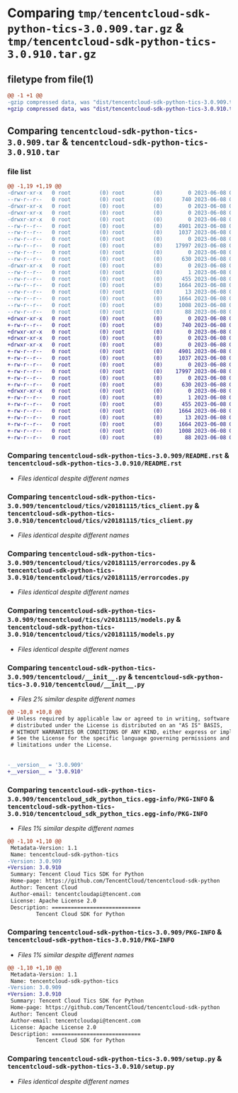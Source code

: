 # Comparing `tmp/tencentcloud-sdk-python-tics-3.0.909.tar.gz` & `tmp/tencentcloud-sdk-python-tics-3.0.910.tar.gz`

## filetype from file(1)

```diff
@@ -1 +1 @@
-gzip compressed data, was "dist/tencentcloud-sdk-python-tics-3.0.909.tar", last modified: Thu Jun  8 00:35:18 2023, max compression
+gzip compressed data, was "dist/tencentcloud-sdk-python-tics-3.0.910.tar", last modified: Thu Jun  8 09:22:43 2023, max compression
```

## Comparing `tencentcloud-sdk-python-tics-3.0.909.tar` & `tencentcloud-sdk-python-tics-3.0.910.tar`

### file list

```diff
@@ -1,19 +1,19 @@
-drwxr-xr-x   0 root         (0) root         (0)        0 2023-06-08 00:35:18.000000 tencentcloud-sdk-python-tics-3.0.909/
--rw-r--r--   0 root         (0) root         (0)      740 2023-06-08 00:35:18.000000 tencentcloud-sdk-python-tics-3.0.909/README.rst
-drwxr-xr-x   0 root         (0) root         (0)        0 2023-06-08 00:35:18.000000 tencentcloud-sdk-python-tics-3.0.909/tencentcloud/
-drwxr-xr-x   0 root         (0) root         (0)        0 2023-06-08 00:35:18.000000 tencentcloud-sdk-python-tics-3.0.909/tencentcloud/tics/
-drwxr-xr-x   0 root         (0) root         (0)        0 2023-06-08 00:35:18.000000 tencentcloud-sdk-python-tics-3.0.909/tencentcloud/tics/v20181115/
--rw-r--r--   0 root         (0) root         (0)     4901 2023-06-08 00:35:18.000000 tencentcloud-sdk-python-tics-3.0.909/tencentcloud/tics/v20181115/tics_client.py
--rw-r--r--   0 root         (0) root         (0)     1037 2023-06-08 00:35:18.000000 tencentcloud-sdk-python-tics-3.0.909/tencentcloud/tics/v20181115/errorcodes.py
--rw-r--r--   0 root         (0) root         (0)        0 2023-06-08 00:35:18.000000 tencentcloud-sdk-python-tics-3.0.909/tencentcloud/tics/v20181115/__init__.py
--rw-r--r--   0 root         (0) root         (0)    17997 2023-06-08 00:35:18.000000 tencentcloud-sdk-python-tics-3.0.909/tencentcloud/tics/v20181115/models.py
--rw-r--r--   0 root         (0) root         (0)        0 2023-06-08 00:35:18.000000 tencentcloud-sdk-python-tics-3.0.909/tencentcloud/tics/__init__.py
--rw-r--r--   0 root         (0) root         (0)      630 2023-06-08 00:35:18.000000 tencentcloud-sdk-python-tics-3.0.909/tencentcloud/__init__.py
-drwxr-xr-x   0 root         (0) root         (0)        0 2023-06-08 00:35:18.000000 tencentcloud-sdk-python-tics-3.0.909/tencentcloud_sdk_python_tics.egg-info/
--rw-r--r--   0 root         (0) root         (0)        1 2023-06-08 00:35:18.000000 tencentcloud-sdk-python-tics-3.0.909/tencentcloud_sdk_python_tics.egg-info/dependency_links.txt
--rw-r--r--   0 root         (0) root         (0)      455 2023-06-08 00:35:18.000000 tencentcloud-sdk-python-tics-3.0.909/tencentcloud_sdk_python_tics.egg-info/SOURCES.txt
--rw-r--r--   0 root         (0) root         (0)     1664 2023-06-08 00:35:18.000000 tencentcloud-sdk-python-tics-3.0.909/tencentcloud_sdk_python_tics.egg-info/PKG-INFO
--rw-r--r--   0 root         (0) root         (0)       13 2023-06-08 00:35:18.000000 tencentcloud-sdk-python-tics-3.0.909/tencentcloud_sdk_python_tics.egg-info/top_level.txt
--rw-r--r--   0 root         (0) root         (0)     1664 2023-06-08 00:35:18.000000 tencentcloud-sdk-python-tics-3.0.909/PKG-INFO
--rw-r--r--   0 root         (0) root         (0)     1008 2023-06-08 00:35:18.000000 tencentcloud-sdk-python-tics-3.0.909/setup.py
--rw-r--r--   0 root         (0) root         (0)       88 2023-06-08 00:35:18.000000 tencentcloud-sdk-python-tics-3.0.909/setup.cfg
+drwxr-xr-x   0 root         (0) root         (0)        0 2023-06-08 09:22:43.000000 tencentcloud-sdk-python-tics-3.0.910/
+-rw-r--r--   0 root         (0) root         (0)      740 2023-06-08 09:22:42.000000 tencentcloud-sdk-python-tics-3.0.910/README.rst
+drwxr-xr-x   0 root         (0) root         (0)        0 2023-06-08 09:22:43.000000 tencentcloud-sdk-python-tics-3.0.910/tencentcloud/
+drwxr-xr-x   0 root         (0) root         (0)        0 2023-06-08 09:22:43.000000 tencentcloud-sdk-python-tics-3.0.910/tencentcloud/tics/
+drwxr-xr-x   0 root         (0) root         (0)        0 2023-06-08 09:22:43.000000 tencentcloud-sdk-python-tics-3.0.910/tencentcloud/tics/v20181115/
+-rw-r--r--   0 root         (0) root         (0)     4901 2023-06-08 09:22:42.000000 tencentcloud-sdk-python-tics-3.0.910/tencentcloud/tics/v20181115/tics_client.py
+-rw-r--r--   0 root         (0) root         (0)     1037 2023-06-08 09:22:42.000000 tencentcloud-sdk-python-tics-3.0.910/tencentcloud/tics/v20181115/errorcodes.py
+-rw-r--r--   0 root         (0) root         (0)        0 2023-06-08 09:22:42.000000 tencentcloud-sdk-python-tics-3.0.910/tencentcloud/tics/v20181115/__init__.py
+-rw-r--r--   0 root         (0) root         (0)    17997 2023-06-08 09:22:42.000000 tencentcloud-sdk-python-tics-3.0.910/tencentcloud/tics/v20181115/models.py
+-rw-r--r--   0 root         (0) root         (0)        0 2023-06-08 09:22:42.000000 tencentcloud-sdk-python-tics-3.0.910/tencentcloud/tics/__init__.py
+-rw-r--r--   0 root         (0) root         (0)      630 2023-06-08 09:22:42.000000 tencentcloud-sdk-python-tics-3.0.910/tencentcloud/__init__.py
+drwxr-xr-x   0 root         (0) root         (0)        0 2023-06-08 09:22:43.000000 tencentcloud-sdk-python-tics-3.0.910/tencentcloud_sdk_python_tics.egg-info/
+-rw-r--r--   0 root         (0) root         (0)        1 2023-06-08 09:22:43.000000 tencentcloud-sdk-python-tics-3.0.910/tencentcloud_sdk_python_tics.egg-info/dependency_links.txt
+-rw-r--r--   0 root         (0) root         (0)      455 2023-06-08 09:22:43.000000 tencentcloud-sdk-python-tics-3.0.910/tencentcloud_sdk_python_tics.egg-info/SOURCES.txt
+-rw-r--r--   0 root         (0) root         (0)     1664 2023-06-08 09:22:43.000000 tencentcloud-sdk-python-tics-3.0.910/tencentcloud_sdk_python_tics.egg-info/PKG-INFO
+-rw-r--r--   0 root         (0) root         (0)       13 2023-06-08 09:22:43.000000 tencentcloud-sdk-python-tics-3.0.910/tencentcloud_sdk_python_tics.egg-info/top_level.txt
+-rw-r--r--   0 root         (0) root         (0)     1664 2023-06-08 09:22:43.000000 tencentcloud-sdk-python-tics-3.0.910/PKG-INFO
+-rw-r--r--   0 root         (0) root         (0)     1008 2023-06-08 09:22:42.000000 tencentcloud-sdk-python-tics-3.0.910/setup.py
+-rw-r--r--   0 root         (0) root         (0)       88 2023-06-08 09:22:43.000000 tencentcloud-sdk-python-tics-3.0.910/setup.cfg
```

### Comparing `tencentcloud-sdk-python-tics-3.0.909/README.rst` & `tencentcloud-sdk-python-tics-3.0.910/README.rst`

 * *Files identical despite different names*

### Comparing `tencentcloud-sdk-python-tics-3.0.909/tencentcloud/tics/v20181115/tics_client.py` & `tencentcloud-sdk-python-tics-3.0.910/tencentcloud/tics/v20181115/tics_client.py`

 * *Files identical despite different names*

### Comparing `tencentcloud-sdk-python-tics-3.0.909/tencentcloud/tics/v20181115/errorcodes.py` & `tencentcloud-sdk-python-tics-3.0.910/tencentcloud/tics/v20181115/errorcodes.py`

 * *Files identical despite different names*

### Comparing `tencentcloud-sdk-python-tics-3.0.909/tencentcloud/tics/v20181115/models.py` & `tencentcloud-sdk-python-tics-3.0.910/tencentcloud/tics/v20181115/models.py`

 * *Files identical despite different names*

### Comparing `tencentcloud-sdk-python-tics-3.0.909/tencentcloud/__init__.py` & `tencentcloud-sdk-python-tics-3.0.910/tencentcloud/__init__.py`

 * *Files 2% similar despite different names*

```diff
@@ -10,8 +10,8 @@
 # Unless required by applicable law or agreed to in writing, software
 # distributed under the License is distributed on an "AS IS" BASIS,
 # WITHOUT WARRANTIES OR CONDITIONS OF ANY KIND, either express or implied.
 # See the License for the specific language governing permissions and
 # limitations under the License.
 
 
-__version__ = '3.0.909'
+__version__ = '3.0.910'
```

### Comparing `tencentcloud-sdk-python-tics-3.0.909/tencentcloud_sdk_python_tics.egg-info/PKG-INFO` & `tencentcloud-sdk-python-tics-3.0.910/tencentcloud_sdk_python_tics.egg-info/PKG-INFO`

 * *Files 1% similar despite different names*

```diff
@@ -1,10 +1,10 @@
 Metadata-Version: 1.1
 Name: tencentcloud-sdk-python-tics
-Version: 3.0.909
+Version: 3.0.910
 Summary: Tencent Cloud Tics SDK for Python
 Home-page: https://github.com/TencentCloud/tencentcloud-sdk-python
 Author: Tencent Cloud
 Author-email: tencentcloudapi@tencent.com
 License: Apache License 2.0
 Description: ============================
         Tencent Cloud SDK for Python
```

### Comparing `tencentcloud-sdk-python-tics-3.0.909/PKG-INFO` & `tencentcloud-sdk-python-tics-3.0.910/PKG-INFO`

 * *Files 1% similar despite different names*

```diff
@@ -1,10 +1,10 @@
 Metadata-Version: 1.1
 Name: tencentcloud-sdk-python-tics
-Version: 3.0.909
+Version: 3.0.910
 Summary: Tencent Cloud Tics SDK for Python
 Home-page: https://github.com/TencentCloud/tencentcloud-sdk-python
 Author: Tencent Cloud
 Author-email: tencentcloudapi@tencent.com
 License: Apache License 2.0
 Description: ============================
         Tencent Cloud SDK for Python
```

### Comparing `tencentcloud-sdk-python-tics-3.0.909/setup.py` & `tencentcloud-sdk-python-tics-3.0.910/setup.py`

 * *Files identical despite different names*

